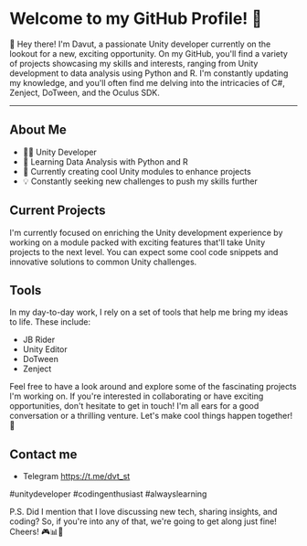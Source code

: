 # Welcome to my GitHub Profile! 🚀

👋 Hey there! I'm Davut, a passionate Unity developer currently on the lookout for a new, exciting opportunity. On my GitHub, you'll find a variety of projects showcasing my skills and interests, ranging from Unity development to data analysis using Python and R. I'm constantly updating my knowledge, and you'll often find me delving into the intricacies of C#, Zenject, DoTween, and the Oculus SDK.
_______________________________________________________________________________________________________________
## About Me
- 👨‍💻 Unity Developer
- 🌱 Learning Data Analysis with Python and R
- 🚀 Currently creating cool Unity modules to enhance projects
- 💡 Constantly seeking new challenges to push my skills further

## Current Projects
I'm currently focused on enriching the Unity development experience by working on a module packed with exciting features that'll take Unity projects to the next level. You can expect some cool code snippets and innovative solutions to common Unity challenges.

## Tools
In my day-to-day work, I rely on a set of tools that help me bring my ideas to life. These include:
- JB Rider
- Unity Editor
- DoTween
- Zenject

Feel free to have a look around and explore some of the fascinating projects I'm working on. If you're interested in collaborating or have exciting opportunities, don't hesitate to get in touch! I'm all ears for a good conversation or a thrilling venture. Let's make cool things happen together! 🌟

## Contact me
- Telegram https://t.me/dvt_st

\#unitydeveloper #codingenthusiast #alwayslearning

P.S. Did I mention that I love discussing new tech, sharing insights, and coding? So, if you're into any of that, we're going to get along just fine! Cheers! 🎮📊🚀
